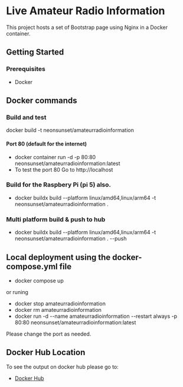 # Live Amateur Radio Information
This project hosts a set of  Bootstrap page using Nginx in a Docker container.

## Getting Started

### Prerequisites

- Docker

## Docker commands
### Build and test
docker build -t neonsunset/amateurradioinformation

#### Port 80 (default for the internet)
- docker container run -d -p 80:80 neonsunset/amateurradioinformation:latest 
- To test the port 80 Go to http://localhost

### Build for the Raspbery Pi (pi 5) also. 
- docker buildx build --platform linux/amd64,linux/arm64 -t neonsunset/amateurradioinformation .

### Multi platform build & push to hub 
- docker buildx build --platform linux/amd64,linux/arm64 -t neonsunset/amateurradioinformation . --push

## Local deployment using the docker-compose.yml file
- docker compose up

or runing

- docker stop amateurradioinformation
- docker rm amateurradioinformation
- docker run -d --name amateurradioinformation --restart always -p 80:80 neonsunset/amateurradioinformation:latest

Please change the port as needed. 

## Docker Hub Location
To see the output on docker hub please go to: 
- [Docker Hub](https://hub.docker.com/r/neonsunset/amateurradioinformation)